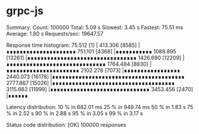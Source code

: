 # grpc-js

Summary:
Count:        100000
Total:        5.09 s
Slowest:      3.45 s
Fastest:      75.51 ms
Average:      1.80 s
Requests/sec: 19647.57

Response time histogram:
75.512   [1]     |
413.306  [8585]  |∎∎∎∎∎∎∎∎∎∎∎∎∎∎∎∎∎∎∎∎∎
751.101  [4368]  |∎∎∎∎∎∎∎∎∎∎∎
1088.895 [13261] |∎∎∎∎∎∎∎∎∎∎∎∎∎∎∎∎∎∎∎∎∎∎∎∎∎∎∎∎∎∎∎∎∎
1426.690 [12209] |∎∎∎∎∎∎∎∎∎∎∎∎∎∎∎∎∎∎∎∎∎∎∎∎∎∎∎∎∎∎
1764.484 [8830]  |∎∎∎∎∎∎∎∎∎∎∎∎∎∎∎∎∎∎∎∎∎∎
2102.278 [7073]  |∎∎∎∎∎∎∎∎∎∎∎∎∎∎∎∎∎
2440.073 [16178] |∎∎∎∎∎∎∎∎∎∎∎∎∎∎∎∎∎∎∎∎∎∎∎∎∎∎∎∎∎∎∎∎∎∎∎∎∎∎∎∎
2777.867 [15026] |∎∎∎∎∎∎∎∎∎∎∎∎∎∎∎∎∎∎∎∎∎∎∎∎∎∎∎∎∎∎∎∎∎∎∎∎∎
3115.662 [11999] |∎∎∎∎∎∎∎∎∎∎∎∎∎∎∎∎∎∎∎∎∎∎∎∎∎∎∎∎∎∎
3453.456 [2470]  |∎∎∎∎∎∎

Latency distribution:
10 % in 682.01 ms
25 % in 949.74 ms
50 % in 1.83 s
75 % in 2.52 s
90 % in 2.88 s
95 % in 3.05 s
99 % in 3.17 s

Status code distribution:
[OK]   100000 responses
